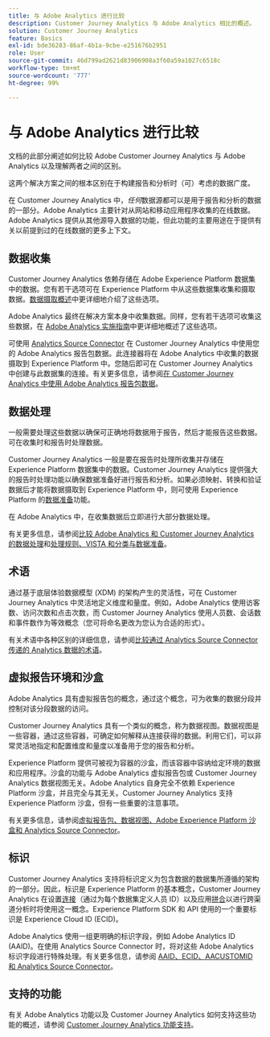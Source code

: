 ```yaml
---
title: 与 Adobe Analytics 进行比较
description: Customer Journey Analytics 与 Adobe Analytics 相比的概述。
solution: Customer Journey Analytics
feature: Basics
exl-id: bde36283-86af-4b1a-9cbe-e251676b2951
role: User
source-git-commit: 46d799ad2621d83906908a3f60a59a1027c6518c
workflow-type: tm+mt
source-wordcount: '777'
ht-degree: 99%

---
```


# 与 Adobe Analytics 进行比较

文档的此部分阐述如何比较 Adobe Customer Journey Analytics 与 Adobe Analytics 以及理解两者之间的区别。

这两个解决方案之间的根本区别在于构建报告和分析时（可）考虑的数据广度。

在 Customer Journey Analytics 中，*任何*&#x200B;数据源都可以是用于报告和分析的数据的一部分。Adobe Analytics 主要针对从网站和移动应用程序收集的在线数据。Adobe Analytics 提供从其他源导入数据的功能，但此功能的主要用途在于提供有关以前提到过的在线数据的更多上下文。

## 数据收集

Customer Journey Analytics 依赖存储在 Adobe Experience Platform 数据集中的数据。您有若干选项可在 Experience Platform 中从这些数据集收集和摄取数据。[数据摄取概述](https://experienceleague.adobe.com/docs/analytics-platform/using/cja-data-ingestion/data-ingestion.html)中更详细地介绍了这些选项。

Adobe Analytics 最终在解决方案本身中收集数据。同样，您有若干选项可收集这些数据，在 [Adobe Analytics 实施指南](https://experienceleague.adobe.com/docs/analytics/implementation/home.html?lang=zh-Hans)中更详细地概述了这些选项。

可使用 [Analytics Source Connector](https://experienceleague.adobe.com/docs/experience-platform/sources/ui-tutorials/create/adobe-applications/analytics.html) 在 Customer Journey Analytics 中使用您的 Adobe Analytics 报告包数据。此连接器将在 Adobe Analytics 中收集的数据摄取到 Experience Platform 中。您随后即可在 Customer Journey Analytics 中创建与此数据集的连接。有关更多信息，请参阅[在 Customer Journey Analytics 中使用 Adobe Analytics 报告包数据](https://experienceleague.adobe.com/docs/analytics-platform/using/compare-aa-cja/cja-aa-comparison/aa-data-in-cja.html)。


## 数据处理

一般需要处理这些数据以确保可正确地将数据用于报告，然后才能报告这些数据。可在收集时和报告时处理数据。

Customer Journey Analytics 一般是要在报告时处理所收集并存储在 Experience Platform 数据集中的数据。Customer Journey Analytics 提供强大的报告时处理功能以确保数据准备好进行报告和分析。如果必须映射、转换和验证数据后才能将数据摄取到 Experience Platform 中，则可使用 Experience Platform 的[数据准备](https://experienceleague.adobe.com/docs/experience-platform/data-prep/home.html?lang=zh-Hans)功能。

在 Adobe Analytics 中，在收集数据后立即进行大部分数据处理。

有关更多信息，请参阅[比较 Adobe Analytics 和 Customer Journey Analytics 的数据处理](data-processing-comparisons.md)和[处理规则、VISTA 和分类与数据准备](https://experienceleague.adobe.com/docs/analytics-platform/using/compare-aa-cja/cja-aa-comparison/pr-vista-dataprep.html)。


## 术语

通过基于底层体验数据模型 (XDM) 的架构产生的灵活性，可在 Customer Journey Analytics 中灵活地定义维度和量度。例如，Adobe Analytics 使用访客数、访问次数和点击次数，而 Customer Journey Analytics 使用人员数、会话数和事件数作为等效概念（您可将命名更改为您认为合适的形式）。

有关术语中各种区别的详细信息，请参阅[比较通过 Analytics Source Connector 传递的 Analytics 数据的术语](https://experienceleague.adobe.com/docs/analytics-platform/using/compare-aa-cja/cja-aa-comparison/terminology.html)。


## 虚拟报告环境和沙盒

Adobe Analytics 具有虚拟报告包的概念，通过这个概念，可为收集的数据分段并控制对该分段数据的访问。

Customer Journey Analytics 具有一个类似的概念，称为数据视图。数据视图是一些容器，通过这些容器，可确定如何解释从连接获得的数据。利用它们，可以非常灵活地指定和配置维度和量度以准备用于您的报告和分析。

Experience Platform 提供可被视为容器的沙盒，而该容器中容纳给定环境的数据和应用程序。沙盒的功能与 Adobe Analytics 虚拟报告包或 Customer Journey Analytics 数据视图无关。Adobe Analytics 自身完全不依赖 Experience Platform 沙盒，并且完全与其无关。Customer Journey Analytics 支持 Experience Platform 沙盒，但有一些重要的注意事项。

有关更多信息，请参阅[虚拟报告包、数据视图、Adobe Experience Platform 沙盒和 Analytics Source Connector](https://experienceleague.adobe.com/docs/analytics-platform/using/compare-aa-cja/cja-aa-comparison/vrs-dataview-sandbox-adc.html)。


## 标识

Customer Journey Analytics 支持将标识定义为包含数据的数据集所遵循的架构的一部分。因此，标识是 Experience Platform 的基本概念，Customer Journey Analytics 在设置[连接](../../connections/overview.md)（通过为每个数据集定义人员 ID）以及应用[拼合](../../stitching/overview.md)以进行跨渠道分析时将使用这一概念。Experience Platform SDK 和 API 使用的一个重要标识是 Experience Cloud ID (ECID)。

Adobe Analytics 使用一组更明确的标识字段，例如 Adobe Analytics ID (AAID)。在使用 Analytics Source Connector 时，将对这些 Adobe Analytics 标识字段进行特殊处理。有关更多信息，请参阅 [AAID、ECID、AACUSTOMID 和 Analytics Source Connector](https://experienceleague.adobe.com/docs/analytics-platform/using/compare-aa-cja/cja-aa-comparison/aaid-ecid-adc.html?lang=zh-Hans)。


## 支持的功能

有关 Adobe Analytics 功能以及 Customer Journey Analytics 如何支持这些功能的概述，请参阅 [Customer Journey Analytics 功能支持](https://experienceleague.adobe.com/docs/analytics-platform/using/compare-aa-cja/cja-aa-comparison/cja-aa.html)。
